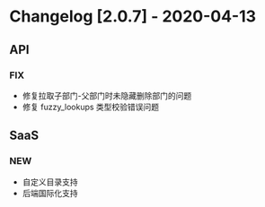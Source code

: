 <!-- generated by script, do not modify it manually -->
# Changelog [2.0.7] - 2020-04-13

## API

### FIX

- 修复拉取子部门-父部门时未隐藏删除部门的问题
- 修复 fuzzy_lookups 类型校验错误问题

## SaaS

### NEW

- 自定义目录支持
- 后端国际化支持
